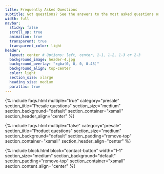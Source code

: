 ```yaml
---
title: Frequently Asked Questions
subtitle: Got questions? See the answers to the most asked questions or get in touch.
width: full
navbar:
  sticky: false
  scroll_up: true
  animation: true
  transparent: true
  transparent_color: light
header:
  layout: center # Options: left, center, 1-1, 1-2, 1-3 or 2-3
  background_image: header-4.jpg
  background_overlay: "rgba(0, 0, 0, 0.45)"
  background_align: top-center
  color: light
  section_size: xlarge
  heading_size: medium
  parallax: true
---
```


{% include faqs.html 
  multiple="true" 
  category="presale" 
  section_title="Presale questions" 
  section_size="medium"
  section_background="default"
  section_container="xsmall"
  section_header_align="center"
%}

{% include faqs.html 
  multiple="false" 
  category="presale" 
  section_title="Product questions" 
  section_size="medium"
  section_background="default"
  section_padding="remove-top"
  section_container="xsmall"
  section_header_align="center"
%}

{% include block.html 
  block="contact-button" 
  width="1-1"
  section_size="medium"
  section_background="default"
  section_padding="remove-top"
  section_container="xsmall"
  section_content_align="center"
%}